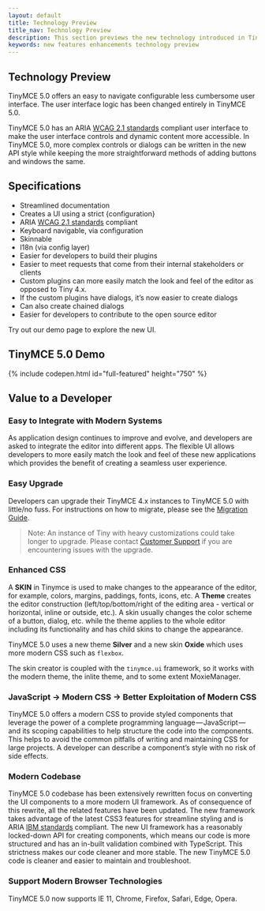```yaml
---
layout: default
title: Technology Preview
title_nav: Technology Preview
description: This section previews the new technology introduced in Tiny 5.0.
keywords: new features enhancements technology preview
---
```


## Technology Preview

TinyMCE 5.0 offers an easy to navigate configurable less cumbersome user interface. The user interface logic has been changed entirely in TinyMCE 5.0.

TinyMCE 5.0 has an ARIA [WCAG 2.1 standards](https://www.w3.org/WAI/standards-guidelines/wcag/) compliant user interface to make the user interface controls and dynamic content more accessible. In TinyMCE 5.0, more complex controls or dialogs can be written in the new API style while keeping the more straightforward methods of adding buttons and windows the same.

## Specifications

* Streamlined documentation
* Creates a UI using a strict {configuration}
* ARIA [WCAG 2.1 standards](https://www.w3.org/WAI/standards-guidelines/wcag/) compliant
* Keyboard navigable, via configuration
* Skinnable
* I18n (via config layer)
* Easier for developers to build their plugins
* Easier to meet requests that come from their internal stakeholders or clients
* Custom plugins can more easily match the look and feel of the editor as opposed to Tiny 4.x.
* If the custom plugins have dialogs, it’s now easier to create dialogs
* Can also create chained dialogs
* Easier for developers to contribute to the open source editor

Try out our demo page to explore the new UI.

## TinyMCE 5.0 Demo

{% include codepen.html id="full-featured" height="750" %}

## Value to a Developer

<!-- ### ARIA - WCAG 2.1 Standards

- New Section -->

### Easy to Integrate with Modern Systems

As application design continues to improve and evolve, and developers are asked to integrate the editor into different apps. The flexible UI allows developers to more easily match the look and feel of these new applications which provides the benefit of creating a seamless user experience.

### Easy Upgrade

Developers can upgrade their TinyMCE 4.x instances to TinyMCE 5.0 with little/no fuss. For instructions on how to migrate, please see the [Migration Guide]({{site.baseurl}}/migrating-from-4.x).

> Note:  An instance of Tiny with heavy customizations could take longer to upgrade. Please contact [Customer Support](https://support.tiny.cloud) if you are encountering issues with the upgrade.

### Enhanced CSS

A **SKIN** in Tinymce is used to make changes to the appearance of the editor, for example, colors, margins, paddings, fonts, icons, etc. A **Theme** creates the editor construction (left/top/bottom/right of the editing area - vertical or horizontal, inline or outside, etc.). A skin usually changes the color scheme of a button, dialog, etc. while the theme applies to the whole editor including its functionality and has child skins to change the appearance.

TinyMCE  5.0 uses a new theme **Silver** and a new skin **Oxide** which uses more modern CSS such as `flexbox`.

The skin creator is coupled with the `tinymce.ui` framework, so it works with the modern theme, the inlite theme, and to some extent MoxieManager.

### JavaScript → Modern CSS → Better Exploitation of Modern CSS

TinyMCE 5.0 offers a modern CSS to provide styled components that leverage the power of a complete programming language — JavaScript — and its scoping capabilities to help structure the code into the components. This helps to avoid the common pitfalls of writing and maintaining CSS for large projects. A developer can describe a component’s style with no risk of side effects.

### Modern Codebase

TinyMCE 5.0 codebase has been extensively rewritten focus on converting the UI components to a more modern UI framework. As of consequence of this rewrite, all the related features have been updated. The new framework takes advantage of the latest CSS3 features for streamline styling and is ARIA [IBM standards](https://www.ibm.com/able/checklists.html) compliant. The new UI framework has a reasonably locked-down API for creating components, which means our code is more structured and has an in-built validation combined with TypeScript. This strictness makes our code cleaner and more stable. The new TinyMCE 5.0 code is cleaner and easier to maintain and troubleshoot.

### Support Modern Browser Technologies

TinyMCE 5.0 now supports IE 11, Chrome, Firefox, Safari, Edge, Opera.
